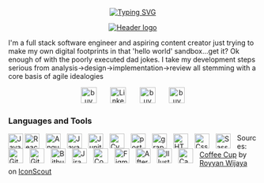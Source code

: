 <p align="center">
  <!-- Typing SVG by DenverCoder1 - https://github.com/DenverCoder1/readme-typing-svg -->
  <a href="https://git.io/typing-svg"><img src="https://readme-typing-svg.herokuapp.com?font=Amatic+SC&weight=700&size=32&pause=1000&color=FFDE59&center=true&width=435&lines=Dad%2FDeveloper%2FCoffee+nerd;Five+years+of+development+experience;I+hyperfocus+on+the+things+that+I+love" alt="Typing SVG" /></a>
</p>
<p align="center">
  <a href="">
    <img src="https://i.imgur.com/BIQiDJz.png" alt="Header logo">
  </a>
</p>

I'm a full stack software engineer and aspiring content creator just trying to make my own digital footprints in that 'hello world' sandbox...get it? Ok enough of with the poorly executed dad jokes. I take my development steps serious from analysis->design->implementation->review all stemming with a core basis of agile idealogies

<p align="center">
  <a href="https://x.com/_therealdevv_"><img width="32px" alt="buyMeACoffee" title="Coffee" src="https://i.imgur.com/k0cyzqb.png"/></a>
  &#8287;&#8287;&#8287;&#8287;&#8287;
  <a href="https://www.linkedin.com/in/dkc86/"><img width="32px" alt="LinkedIn" title="LinkedIn" src="https://i.imgur.com/7ziNQJ3.png"/></a>
  &#8287;&#8287;&#8287;&#8287;&#8287;
  <a href="https://buymeacoffee.com/devvjs"><img width="32px" alt="buyMeACoffee" title="Coffee" src="https://i.imgur.com/XZy4ksY.png"/></a>
  &#8287;&#8287;&#8287;&#8287;&#8287;
  <a href="https://dev.to/devvjs"><img width="32px" alt="buyMeACoffee" title="Coffee" src="https://i.imgur.com/rNBDdF2.png"/></a>
</p>

### Languages and Tools
<img width="30px" align="left" alt="Javascript" style="padding-right:10px, background-color:'FFDE59';" src="https://cdn.jsdelivr.net/gh/devicons/devicon@latest/icons/javascript/javascript-plain.svg" >
<img width="30px" align="left" alt="React" style="padding-right:10px;" src="https://cdn.jsdelivr.net/gh/devicons/devicon@latest/icons/react/react-original.svg">
<img width="30px" align="left" alt="Angular" style="padding-right:10px;" src="https://cdn.jsdelivr.net/gh/devicons/devicon@latest/icons/angular/angular-plain.svg">
<img width="30px" align="left" alt="Java" style="padding-right:10px;" src="https://cdn.jsdelivr.net/gh/devicons/devicon@latest/icons/java/java-plain.svg">
<img width="30px" align="left" alt="Junit" style="padding-right:10px;" src="https://cdn.jsdelivr.net/gh/devicons/devicon@latest/icons/junit/junit-plain.svg">
<img width="30px" align="left" alt="Cypress" style="padding-right:10px;" src="https://cdn.jsdelivr.net/gh/devicons/devicon@latest/icons/cypressio/cypressio-original.svg">
<img width="30px" align="left" alt="postgresQl" style="padding-right:10px;" src="https://cdn.jsdelivr.net/gh/devicons/devicon@latest/icons/postgresql/postgresql-plain.svg">
<img width="30px" align="left" alt="graphQL" style="padding-right:10px;" src="https://cdn.jsdelivr.net/gh/devicons/devicon@latest/icons/graphql/graphql-plain.svg">
<img width="30px" align="left" alt="HTML5" style="padding-right:10px;" src="https://cdn.jsdelivr.net/gh/devicons/devicon@latest/icons/html5/html5-plain.svg">
<img width="30px" align="left" alt="Css" style="padding-right:10px;" src="https://cdn.jsdelivr.net/gh/devicons/devicon@latest/icons/css3/css3-plain.svg">
<img width="30px" align="left" alt="Sass" style="padding-right:10px;" src="https://cdn.jsdelivr.net/gh/devicons/devicon@latest/icons/sass/sass-original.svg">
<img width="30px" align="left" alt="Git" style="padding-right:10px;" src="https://cdn.jsdelivr.net/gh/devicons/devicon@latest/icons/git/git-plain.svg">
<img width="30px" align="left" alt="Github" style="padding-right:10px;" src="https://cdn.jsdelivr.net/gh/devicons/devicon@latest/icons/github/github-original.svg">
<img width="30px" align="left" alt="Bitbucket" style="padding-right:10px;" src="https://cdn.jsdelivr.net/gh/devicons/devicon@latest/icons/bitbucket/bitbucket-original.svg">
<img width="30px" align="left" alt="Jira" style="padding-right:10px;" src="https://cdn.jsdelivr.net/gh/devicons/devicon@latest/icons/jira/jira-plain.svg">
<img width="30px" align="left" alt="Confluence" style="padding-right:10px;" src="https://cdn.jsdelivr.net/gh/devicons/devicon@latest/icons/confluence/confluence-plain.svg">
<img width="30px" align="left" alt="Figma" style="padding-right:10px;" src="https://cdn.jsdelivr.net/gh/devicons/devicon@latest/icons/figma/figma-plain.svg">
<img width="30px" align="left" alt="AfterEffects" style="padding-right:10px;" src="https://cdn.jsdelivr.net/gh/devicons/devicon@latest/icons/aftereffects/aftereffects-plain.svg">
<img width="30px" align="left" alt="Illustrator" style="padding-right:10px;" src="https://cdn.jsdelivr.net/gh/devicons/devicon@latest/icons/illustrator/illustrator-plain.svg">
<img width="30px" align="left" alt="Canva" style="padding-right:10px;" src="https://cdn.jsdelivr.net/gh/devicons/devicon@latest/icons/canva/canva-original.svg">


Sources:
<a href="https://iconscout.com/icons/coffee-cup" class="text-underline font-size-sm" target="_blank">Coffee Cup</a> by <a href="https://iconscout.com/contributors/royyanwijaya" class="text-underline font-size-sm">Royyan Wijaya</a> on <a href="https://iconscout.com" class="text-underline font-size-sm">IconScout</a>
